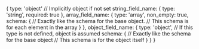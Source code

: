 {
  type: 'object' // Implicitly object if not set
  string_field_name: {
    type: 'string',
    required: true
  },
  array_field_name: {
    type: 'array',
    non_empty: true,
    schema: {
      // Exactly like the schema for the base object.
      // This schema is for each element in the array
    }
  },
  object_field_name: {
    type: 'object', // If this type is not defined, object is assumed
    schema: {
      // Exactly like the schema for the base object
      // This schema is for the object itself
    }
  }
}
